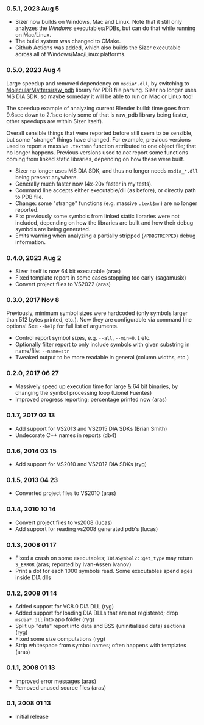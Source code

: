 ### 0.5.1, 2023 Aug 5

- Sizer now builds on Windows, Mac and Linux. Note that it still only analyzes the *Windows* executables/PDBs, but can do that while running on Mac/Linux.
- The build system was changed to CMake.
- Github Actions was added, which also builds the Sizer executable across all of Windows/Mac/Linux platforms.

### 0.5.0, 2023 Aug 4

Large speedup and removed dependency on `msdia*.dll`, by switching to [MolecularMatters/raw_pdb](https://github.com/MolecularMatters/raw_pdb)
library for PDB file parsing. Sizer no longer uses MS DIA SDK, so maybe someday it will be able to run on Mac or Linux too!

The speedup example of analyzing current Blender build: time goes from 9.6sec down to 2.1sec (only some of that is raw_pdb library
being faster, other speedups are within Sizer itself).

Overall sensible things that were reported before still seem to be sensible, but some "strange" things have changed. For example, previous versions
used to report a massive `.text$mn` function attributed to one object file; that no longer happens. Previous versions used to *not* report
some functions coming from linked static libraries, depending on how these were built.

- Sizer no longer uses MS DIA SDK, and thus no longer needs `msdia_*.dll` being present anywhere.
- Generally much faster now (4x-20x faster in my tests).
- Command line accepts either executable/dll (as before), or directly path to PDB file.
- Change: some "strange" functions (e.g. massive `.text$mn`) are no longer reported.
- Fix: previously some symbols from linked static libraries were not included, depending on how the libraries are built and how their debug symbols are being generated.
- Emits warning when analyzing a partially stripped (`/PDBSTRIPPED`) debug information.

### 0.4.0, 2023 Aug 2

- Sizer itself is now 64 bit executable (aras)
- Fixed template report in some cases stopping too early (sagamusix)
- Convert project files to VS2022 (aras)

### 0.3.0, 2017 Nov 8

Previously, minimum symbol sizes were hardcoded (only symbols larger than 512 bytes printed, etc.).
Now they are configurable via command line options! See `--help` for full list of arguments.

- Control report symbol sizes, e.g. `--all`, `--min=0.1` etc.
- Optionally filter report to only include symbols with given substring in name/file: `--name=str`
- Tweaked output to be more readable in general (column widths, etc.)	

### 0.2.0, 2017 06 27

- Massively speed up execution time for large & 64 bit binaries, by changing the symbol processing loop (Lionel Fuentes)
- Improved progress reporting; percentage printed now (aras)

### 0.1.7, 2017 02 13

- Add support for VS2013 and VS2015 DIA SDKs (Brian Smith)
- Undecorate C++ names in reports (db4)

### 0.1.6, 2014 03 15

- Add support for VS2010 and VS2012 DIA SDKs (ryg)

### 0.1.5, 2013 04 23

- Converted project files to VS2010 (aras)

### 0.1.4, 2010 10 14

- Convert project files to vs2008 (lucas)
- Add support for reading vs2008 generated pdb's (lucas)

### 0.1.3, 2008 01 17

- Fixed a crash on some executables; `IDiaSymbol2::get_type` may return `S_ERROR` (aras; reported by Ivan-Assen Ivanov)
- Print a dot for each 1000 symbols read. Some executables spend ages inside DIA dlls
	
### 0.1.2, 2008 01 14

- Added support for VC8.0 DIA DLL (ryg)
- Added support for loading DIA DLLs that are not registered; drop `msdia*.dll` into app folder (ryg)
- Split up "data" report into data and BSS (uninitialized data) sections (ryg)
- Fixed some size computations (ryg)
- Strip whitespace from symbol names; often happens with templates (aras)

### 0.1.1, 2008 01 13

- Improved error messages (aras)
- Removed unused source files (aras)

### 0.1, 2008 01 13

- Initial release
